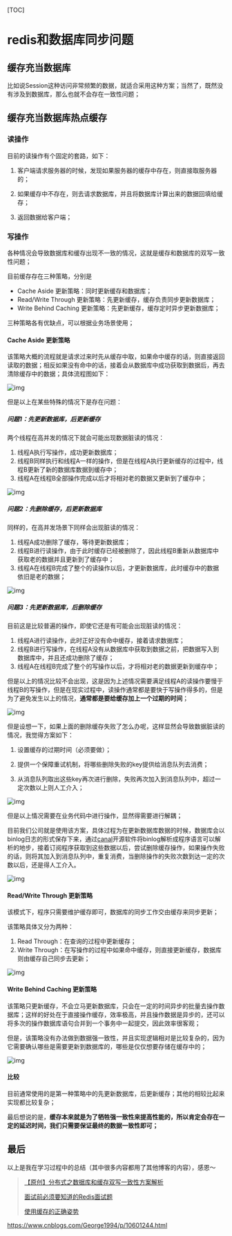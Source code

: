 [TOC]



# redis和数据库同步问题

## 缓存充当数据库

比如说Session这种访问非常频繁的数据，就适合采用这种方案；当然了，既然没有涉及到数据库，那么也就不会存在一致性问题；

## 缓存充当数据库热点缓存

### 读操作

目前的读操作有个固定的套路，如下：

1. 客户端请求服务器的时候，发现如果服务器的缓存中存在，则直接取服务器的；

2. 如果缓存中不存在，则去请求数据库，并且将数据库计算出来的数据回填给缓存；

3. 返回数据给客户端；

    

### 写操作

各种情况会导致数据库和缓存出现不一致的情况，这就是缓存和数据库的双写一致性问题；

目前缓存存在三种策略，分别是

- Cache Aside 更新策略：同时更新缓存和数据库；
- Read/Write Through 更新策略：先更新缓存，缓存负责同步更新数据库；
- Write Behind Caching 更新策略：先更新缓存，缓存定时异步更新数据库；



三种策略各有优缺点，可以根据业务场景使用；



#### Cache Aside 更新策略

该策略大概的流程就是请求过来时先从缓存中取，如果命中缓存的话，则直接返回读取的数据；相反如果没有命中的话，接着会从数据库中成功获取到数据后，再去清除缓存中的数据；具体流程图如下：

![img](image-201903312137/007FyU7Tgy1g1g7mrfxenj309s0d7ade.jpg)

但是以上在某些特殊的情况下是存在问题：



##### 问题1：先更新数据库，后更新缓存

两个线程在高并发的情况下就会可能出现数据脏读的情况：

1. 线程A执行写操作，成功更新数据库；
2. 线程B同样执行和线程A一样的操作，但是在线程A执行更新缓存的过程中，线程B更新了新的数据库数据到缓存中；
3. 线程A在线程B全部操作完成以后才将相对老的数据又更新到了缓存中；

![img](image-201903312137/007FyU7Tgy1g1g7wpkvngj30ic06oq62.jpg)



##### 问题2：先删除缓存，后更新数据库

同样的，在高并发场景下同样会出现脏读的情况：

1. 线程A成功删除了缓存，等待更新数据库；
2. 线程B进行读操作，由于此时缓存已经被删除了，因此线程B重新从数据库中获取老的数据并且更新到了缓存中；
3. 线程A在线程B完成了整个的读操作以后，才更新数据库，此时缓存中的数据依旧是老的数据；

![img](image-201903312137/007FyU7Tgy1g1g8borhf3j30kh06etcd.jpg)



##### 问题3：先更新数据库，后删除缓存

目前这是比较普遍的操作，即使它还是有可能会出现脏读的情况：

1. 线程A进行读操作，此时正好没有命中缓存，接着请求数据库；
2. 线程B进行写操作，在线程A没有从数据库中获取到数据之前，把数据写入到数据库中，并且还成功删除了缓存；
3. 线程A在线程B完成了整个的写操作以后，才将相对老的数据更新到缓存中；

但是以上的情况比较不会出现，这是因为上述情况需要满足线程A的读操作要慢于线程B的写操作，但是在现实过程中，读操作通常都是要快于写操作得多的，但是为了避免发生以上的情况，**通常都是要给缓存加上一个过期的时间**；

![img](image-201903312137/007FyU7Tgy1g1g8ilazrzj30kl05wwi4.jpg)



但是设想一下，如果上面的删除缓存失败了怎么办呢，这样显然会导致数据脏读的情况，我觉得方案如下：

1. 设置缓存的过期时间（必须要做）；
2. 提供一个保障重试机制，将哪些删除失败的key提供给消息队列去消费；

1. 从消息队列取出这些key再次进行删除，失败再次加入到消息队列中，超过一定次数以上则人工介入；

![img](image-201903312137/007FyU7Tgy1g1ga6l0cs3j30i80bu74y.jpg)

但是以上情况需要在业务代码中进行操作，显然得需要进行解耦；

目前我们公司就是使用该方案，具体过程为在更新数据库数据的时候，数据库会以binlog日志的形式保存下来，通过[canal](https://github.com/liukelin/canal_mysql_nosql_sync)开源软件将binlog解析成程序语言可以解析的地步，接着订阅程序获取到这些数据以后，尝试删除缓存操作，如果操作失败的话，则将其加入到消息队列中，重复消费，当删除操作的失败次数到达一定的次数以后，还是得人工介入。

![img](image-201903312137/007FyU7Tgy1g1ga9fuwj5j30kn0e1gmy.jpg)



#### Read/Write Through 更新策略

该模式下，程序只需要维护缓存即可，数据库的同步工作交由缓存来同步更新；

该策略具体又分为两种：

1. Read Through：在查询的过程中更新缓存；
2. Write Through：在写操作的过程中如果命中缓存，则直接更新缓存，数据库则由缓存自己同步去更新；

![img](image-201903312137/007FyU7Tgy1g1g8rg1cwxj30cl0df78m.jpg)



#### Write Behind Caching 更新策略

该策略只更新缓存，不会立马更新数据库，只会在一定的时间异步的批量去操作数据库；这样的好处在于直接操作缓存，效率极高，并且操作数据是异步的，还可以将多次的操作数据库语句合并到一个事务中一起提交，因此效率很客观；

但是，该策略没有办法做到数据强一致性，并且实现逻辑相对是比较复杂的，因为它需要确认哪些是需要更新到数据库的，哪些是仅仅想要存储在缓存中的；

![img](image-201903312137/007FyU7Tgy1g1g99jhxbaj30fu0hodk5.jpg)



#### 比较

目前通常使用的是第一种策略中的先更新数据库，后更新缓存；其他的相较比起来实现都比较复杂；

最后想说的是，**缓存本来就是为了牺牲强一致性来提高性能的，所以肯定会存在一定的延迟时间，我们只需要保证最终的数据一致性即可；**

## 最后

以上是我在学习过程中的总结（其中很多内容都用了其他博客的内容），感恩～



> [【原创】分布式之数据库和缓存双写一致性方案解析](https://www.cnblogs.com/rjzheng/p/9041659.html)
>
> [面试前必须要知道的Redis面试题](https://juejin.im/post/5c3c1df2e51d45207f54b189)
>
> [使用缓存的正确姿势](https://juejin.im/post/5af5b2c36fb9a07ac65318bd)





<https://www.cnblogs.com/George1994/p/10601244.html>